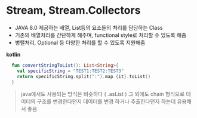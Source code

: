 # Stream, Stream.Collectors

- JAVA 8.0 제공하는 배열, List등의 요소들의 처리를 담당하는 Class
- 기존의 배열처리를 간단하게 해주며, functional style로 처리할 수 있도록 해줌
- 병렬처리, Optional 등 다양한 처리를 할 수 있도록 지원해줌

**kotlin**

```kotlin
  fun convertStringToList(): List<String>{
    val specificString = "TEST1:TEST2:TEST3"
    return specificString.split(":").map {it}.toList()
  }
```

> java에서도 사용되는 방식은 비슷하다 ( .asList )
그 외에도 chain 형식으로 데이터의 구조를 변경한다던지 데이터를 변경 하거나 추출한다던지 하는데 유용해서 좋음